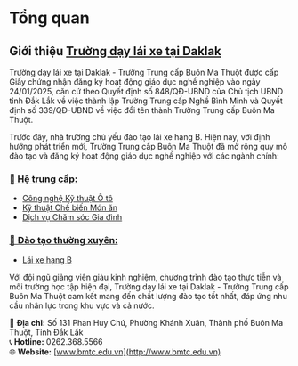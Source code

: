 # Tổng quan

## Giới thiệu [Trường dạy lái xe tại Daklak](https://bmtc.edu.vn/)


Trường dạy lái xe tại Daklak - Trường Trung cấp Buôn Ma Thuột được cấp Giấy chứng nhận đăng ký hoạt động giáo dục nghề nghiệp vào ngày 24/01/2025, căn cứ theo Quyết định số 848/QĐ-UBND của Chủ tịch UBND tỉnh Đắk Lắk về việc thành lập Trường Trung cấp Nghề Bình Minh và Quyết định số 339/QĐ-UBND về việc đổi tên thành Trường Trung cấp Buôn Ma Thuột.

Trước đây, nhà trường chủ yếu đào tạo lái xe hạng B. Hiện nay, với định hướng phát triển mới, Trường Trung cấp Buôn Ma Thuột đã mở rộng quy mô đào tạo và đăng ký hoạt động giáo dục nghề nghiệp với các ngành chính:

### [🔹 Hệ trung cấp:](https://bmtc.edu.vn/chuong-trinh-trung-cap)
- [Công nghệ Kỹ thuật Ô tô](https://bmtc.edu.vn/chuong-trinh-dao-tao-nganh-cong-nghe-ky-thuat-o-to/)
- [Kỹ thuật Chế biến Món ăn](https://bmtc.edu.vn/chuong-trinh-dao-tao-nghanh-ky-thuat-che-bien-mon-an/)
- [Dịch vụ Chăm sóc Gia đình](https://bmtc.edu.vn/chuong-trinh-dao-tao-nganh-dich-vu-cham-soc-gia-dinh/)

### [🔹 Đào tạo thường xuyên:](https://bmtc.edu.vn/lai-xe-hang-b/)
- [Lái xe hạng B](https://bmtc.edu.vn/category/chuong-trinh-dao-tao/dao-tao-thuong-xuyen/lai-xe-hang-b/)

Với đội ngũ giảng viên giàu kinh nghiệm, chương trình đào tạo thực tiễn và môi trường học tập hiện đại, Trường dạy lái xe tại Daklak - Trường Trung cấp Buôn Ma Thuột cam kết mang đến chất lượng đào tạo tốt nhất, đáp ứng nhu cầu nhân lực trong khu vực và cả nước.

📍 **Địa chỉ:** Số 131 Phan Huy Chú, Phường Khánh Xuân, Thành phố Buôn Ma Thuột, Tỉnh Đắk Lắk  
📞 **Hotline:** 0262.368.5566  
🌐 **Website:** [www.bmtc.edu.vn](http://www.bmtc.edu.vn)

